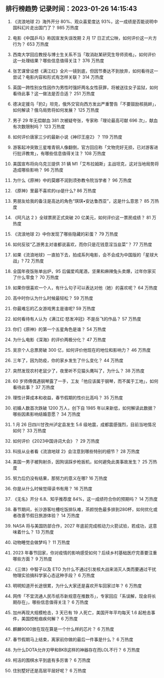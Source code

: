 
## 排行榜趋势 记录时间：2023-01-26 14:15:43
  
  1. 《流浪地球 2》海外开分 80%、观众喜爱度达 93%，这一成绩是否能说明中国科幻片走出国门了？ 985 万热度
    
  2. 电影《中国乒乓》称因宣发失误改期 2 月 17 日正式公映，如何评价这一片方行为？ 653 万热度
    
  3. 西南大学回应教授与博士生关系不当「取消赵某研究生导师资格」，如何评价这一处理结果？哪些信息值得关注？ 376 万热度
    
  4. 张艺谋曾设想《满江红》全片一镜到底，但因节奏达不到放弃，如何看待这一尝试？电影内容和形式有怎样关联？ 314 万热度
    
  5. 英国一跨性别女性因作为男性时强奸两名女性获罪，将被送往女子监狱，如何看待此事？这一做法是否合适？ 251 万热度
    
  6. 德决定援乌「豹2」坦克，俄外交官向西方发出严重警告「不要鼓励核挑衅」，如何解读？俄乌局势将如何发展？ 125 万热度
    
  7. 男子 29 年无偿献血 381 次被疑夸张，专家称「理论最高可献 696 次」，献血有次数限制吗？ 123 万热度
    
  8. 如何评价唐家三少的最新小说《神印王座2》？ 119 万热度
    
  9. 游客起冲突致三星堆青铜人像翻倒，官方回应称「文物完好无损，已对游客进行批评教育」，有哪些信息值得关注？ 108 万热度
    
  10. 美国宣布将向乌克兰提供 31 辆 M1「艾布拉姆斯」主战坦克，这对当地局势将造成哪些影响？ 96 万热度
    
  11. 为什么《原神》中的莫娜不润到须弥教令院当学者？ 96 万热度
    
  12. 《原神》里最不喜欢的cp是什么? 86 万热度
    
  13. 男朋友给我的备注是高达的角色“琪琪•安达鲁西亚”，这是什么意思？ 85 万热度
    
  14. 《阿凡达 2 》全球票房正式突破 20 亿美元，如何评价这一票房成绩？ 81 万热度
    
  15. 《流浪地球 2》中你发现了哪些隐藏的彩蛋？ 79 万热度
    
  16. 如何反驳“乙游男主对谁都说喜欢，而你只是花钱意淫当韭菜”？ 77 万热度
    
  17. 如果《流浪地球》一直拍下去，拍成系列电影，会不会成为中国版的「星球大战」? 72 万热度
    
  18. 全国年夜饭账单出炉，95 后偏爱鸡尾酒，坚果和麻辣兔头卖爆，过年你家买了什么零食？ 70 万热度
    
  19. 如果你很喜欢一个人，有什么句子可以表达对他（她）的喜欢呢？ 64 万热度
    
  20. 高中时你认为什么时候最轻松？ 59 万热度
    
  21. 你最难忘的乙女游戏男主是谁呢? 59 万热度
    
  22. 如何看待有人认为《满江红·怒发冲冠》不是岳飞的作品？ 57 万热度
    
  23. 你们《原神》的第一个五星角色是谁？ 54 万热度
    
  24. 为什么电影《深海》的评价两极分化？ 47 万热度
    
  25. 吴京个人总票房破 300 亿，如何评价他现在的地位和影响力？ 46 万热度
    
  26. 三年了，因为防疫，你的家乡发生了什么变化？ 44 万热度
    
  27. 突然发现农村老鼠少了，夜里听不见猫头鹰叫了，为什么？ 38 万热度
    
  28. 60 岁师傅偶遇钢琴露了一手，工友「他应该属于钢琴，而不属于工地」，如何看待此事？ 37 万热度
    
  29. 理性计算成本和收益，春节假期的性价比高吗？ 35 万热度
    
  30. 初婚人数首次跌破 1200 万人，创下自 1985 年以来新低，如何解读此数据？哪些因素影响结婚意愿？ 34 万热度
    
  31. 1 月 26 日四川甘孜州泸定县发生 5.6 级地震，成都震感强烈，目前当地情况如何？ 33 万热度
    
  32. 如何评价《2023中国诗词大会》？ 29 万热度
    
  33. 科技从业者看《流浪地球 2》会注意到哪些特别的细节？ 28 万热度
    
  34. 美国一男子被狗射杀，因狗误踩步枪扳机，如何避免此类事故发生？ 25 万热度
    
  35. 努力后仍没有结果，那努力的意义在哪? 16 万热度
    
  36. 你是从什么时候觉得读书有用？ 16 万热度
    
  37. 《无名》开分 6.8、知乎推荐度 84%，这一成绩符合你的预期吗？ 14 万热度
    
  38. 春节期间，长沙游客吐槽吃饭排队难，茶颜悦色最多排到280杯，如何优化或者改善节假日旅游体验？ 14 万热度
    
  39. NASA 将与美国防部合作，2027 年底前完成核动力火箭试验，若成功，这意味着什么？ 13 万热度
    
  40. 动物睡觉会做梦吗？ 11 万热度
    
  41. 2023 年春节回家，你对疫情的影响感受如何？后续乡村基础医疗完善要注重哪些方面？ 9 万热度
    
  42. 《三体》中智子以及 ETO 为什么不通过引发核大战来消灭人类而要通过干扰物理实验搞科学家心态这种手段？ 6 万热度
    
  43. 明明知道开长途很累，为什么大家还是喜欢开车回家过年？ 6 万热度
    
  44. 网传「不宜流通人民币纸币新规意在推数币」，专家回应「系误解，现金将长期存在」，哪些信息值得关注？ 6 万热度
    
  45. 加州再现大规模枪击，3 天已有 19 人死亡，美国开年平均每天 1.6 起枪击事件，美国控枪痼疾何解？ 6 万热度
    
  46. 麒麟9000放在现在算是一个什么样的芯片？ 6 万热度
    
  47. 春节假期马上结束，离家前你做的最后一件事是什么？ 6 万热度
    
  48. 为什么DOTA允许刃甲和BKB这样的神器存在而LOL不行？ 6 万热度
    
  49. 柯洁的围棋水平到底有多厉害？ 6 万热度
    
  50. 住别墅好还是高层平层好呢？ 6 万热度
    
